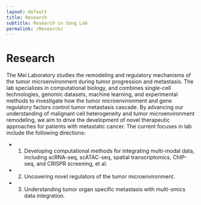 ```yaml
---
layout: default
title: Research
subtitle: Research in Song Lab
permalink: /Research/
---
```

# Research

The Mei Laboratory studies the remodeling and regulatory mechanisms of the tumor microenvironment during tumor progression and metastasis. The lab specializes in computational biology, and combines single-cell technologies, genomic datasets, machine learning, and experimental methods to investigate how the tumor microenvironment and gene regulatory factors control tumor metastasis cascade. By advancing our understanding of malignant cell heterogeneity and tumor microenvironment remodeling, we aim to drive the development of novel therapeutic approaches for patients with metastatic cancer. The current focuses in lab include the following directions: 
- 1) Developing computational methods for integrating multi-modal data, including scRNA-seq, scATAC-seq, spatial transcriptomics, ChIP-seq, and CRISPR screening, et al.
     
- 2) Uncovering novel regulators of the tumor microenvironment.
     
- 3) Understanding tumor organ specific metastasis with multi-omics data integration.
     


